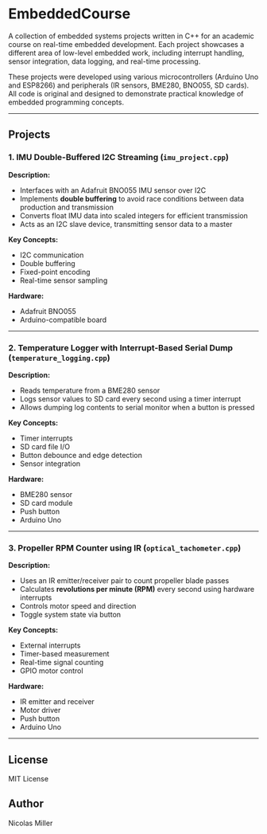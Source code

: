 # EmbeddedCourse

A collection of embedded systems projects written in C++ for an academic course on real-time embedded development. Each project showcases a different area of low-level embedded work, including interrupt handling, sensor integration, data logging, and real-time processing.

These projects were developed using various microcontrollers (Arduino Uno and ESP8266) and peripherals (IR sensors, BME280, BNO055, SD cards). All code is original and designed to demonstrate practical knowledge of embedded programming concepts.

---

## Projects

### 1. IMU Double-Buffered I2C Streaming (`imu_project.cpp`)
**Description:**
- Interfaces with an Adafruit BNO055 IMU sensor over I2C
- Implements **double buffering** to avoid race conditions between data production and transmission
- Converts float IMU data into scaled integers for efficient transmission
- Acts as an I2C slave device, transmitting sensor data to a master

**Key Concepts:**
- I2C communication
- Double buffering
- Fixed-point encoding
- Real-time sensor sampling

**Hardware:**
- Adafruit BNO055
- Arduino-compatible board

---

### 2. Temperature Logger with Interrupt-Based Serial Dump (`temperature_logging.cpp`)
**Description:**
- Reads temperature from a BME280 sensor
- Logs sensor values to SD card every second using a timer interrupt
- Allows dumping log contents to serial monitor when a button is pressed

**Key Concepts:**
- Timer interrupts
- SD card file I/O
- Button debounce and edge detection
- Sensor integration

**Hardware:**
- BME280 sensor
- SD card module
- Push button
- Arduino Uno

---

### 3. Propeller RPM Counter using IR (`optical_tachometer.cpp`)
**Description:**
- Uses an IR emitter/receiver pair to count propeller blade passes
- Calculates **revolutions per minute (RPM)** every second using hardware interrupts
- Controls motor speed and direction
- Toggle system state via button

**Key Concepts:**
- External interrupts
- Timer-based measurement
- Real-time signal counting
- GPIO motor control

**Hardware:**
- IR emitter and receiver
- Motor driver
- Push button
- Arduino Uno

---

## License
MIT License

## Author
Nicolas Miller
